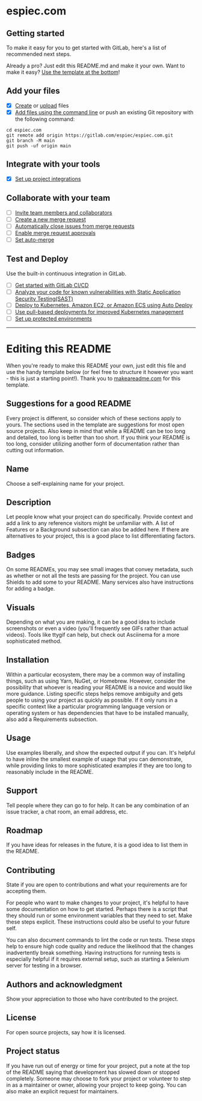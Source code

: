 # espiec.com

## Getting started

To make it easy for you to get started with GitLab, here's a list of recommended next steps.

Already a pro? Just edit this README.md and make it your own. Want to make it
easy? [Use the template at the bottom](#editing-this-readme)!

## Add your files

- [x] [Create](https://docs.gitlab.com/ee/user/project/repository/web_editor.html#create-a-file)
  or [upload](https://docs.gitlab.com/ee/user/project/repository/web_editor.html#upload-a-file) files
- [x] [Add files using the command line](https://docs.gitlab.com/ee/gitlab-basics/add-file.html#add-a-file-using-the-command-line)
  or push an existing Git repository with the following command:

```
cd espiec.com
git remote add origin https://gitlab.com/espiec/espiec.com.git
git branch -M main
git push -uf origin main
```

## Integrate with your tools

- [x] [Set up project integrations](https://gitlab.com/espiec/espiec.com/-/settings/integrations)

## Collaborate with your team

- [ ] [Invite team members and collaborators](https://docs.gitlab.com/ee/user/project/members/)
- [ ] [Create a new merge request](https://docs.gitlab.com/ee/user/project/merge_requests/creating_merge_requests.html)
- [ ] [Automatically close issues from merge requests](https://docs.gitlab.com/ee/user/project/issues/managing_issues.html#closing-issues-automatically)
- [ ] [Enable merge request approvals](https://docs.gitlab.com/ee/user/project/merge_requests/approvals/)
- [ ] [Set auto-merge](https://docs.gitlab.com/ee/user/project/merge_requests/merge_when_pipeline_succeeds.html)

## Test and Deploy

Use the built-in continuous integration in GitLab.

- [ ] [Get started with GitLab CI/CD](https://docs.gitlab.com/ee/ci/quick_start/index.html)
- [ ] [Analyze your code for known vulnerabilities with Static Application Security Testing(SAST)](https://docs.gitlab.com/ee/user/application_security/sast/)
- [ ] [Deploy to Kubernetes, Amazon EC2, or Amazon ECS using Auto Deploy](https://docs.gitlab.com/ee/topics/autodevops/requirements.html)
- [ ] [Use pull-based deployments for improved Kubernetes management](https://docs.gitlab.com/ee/user/clusters/agent/)
- [ ] [Set up protected environments](https://docs.gitlab.com/ee/ci/environments/protected_environments.html)

***

# Editing this README

When you're ready to make this README your own, just edit this file and use the handy template below (or feel free to
structure it however you want - this is just a starting point!). Thank you
to [makeareadme.com](https://www.makeareadme.com/) for this template.

## Suggestions for a good README

Every project is different, so consider which of these sections apply to yours. The sections used in the template are
suggestions for most open source projects. Also keep in mind that while a README can be too long and detailed, too long
is better than too short. If you think your README is too long, consider utilizing another form of documentation rather
than cutting out information.

## Name

Choose a self-explaining name for your project.

## Description

Let people know what your project can do specifically. Provide context and add a link to any reference visitors might be
unfamiliar with. A list of Features or a Background subsection can also be added here. If there are alternatives to your
project, this is a good place to list differentiating factors.

## Badges

On some READMEs, you may see small images that convey metadata, such as whether or not all the tests are passing for the
project. You can use Shields to add some to your README. Many services also have instructions for adding a badge.

## Visuals

Depending on what you are making, it can be a good idea to include screenshots or even a video (you'll frequently see
GIFs rather than actual videos). Tools like ttygif can help, but check out Asciinema for a more sophisticated method.

## Installation

Within a particular ecosystem, there may be a common way of installing things, such as using Yarn, NuGet, or Homebrew.
However, consider the possibility that whoever is reading your README is a novice and would like more guidance. Listing
specific steps helps remove ambiguity and gets people to using your project as quickly as possible. If it only runs in a
specific context like a particular programming language version or operating system or has dependencies that have to be
installed manually, also add a Requirements subsection.

## Usage

Use examples liberally, and show the expected output if you can. It's helpful to have inline the smallest example of
usage that you can demonstrate, while providing links to more sophisticated examples if they are too long to reasonably
include in the README.

## Support

Tell people where they can go to for help. It can be any combination of an issue tracker, a chat room, an email address,
etc.

## Roadmap

If you have ideas for releases in the future, it is a good idea to list them in the README.

## Contributing

State if you are open to contributions and what your requirements are for accepting them.

For people who want to make changes to your project, it's helpful to have some documentation on how to get started.
Perhaps there is a script that they should run or some environment variables that they need to set. Make these steps
explicit. These instructions could also be useful to your future self.

You can also document commands to lint the code or run tests. These steps help to ensure high code quality and reduce
the likelihood that the changes inadvertently break something. Having instructions for running tests is especially
helpful if it requires external setup, such as starting a Selenium server for testing in a browser.

## Authors and acknowledgment

Show your appreciation to those who have contributed to the project.

## License

For open source projects, say how it is licensed.

## Project status

If you have run out of energy or time for your project, put a note at the top of the README saying that development has
slowed down or stopped completely. Someone may choose to fork your project or volunteer to step in as a maintainer or
owner, allowing your project to keep going. You can also make an explicit request for maintainers.
